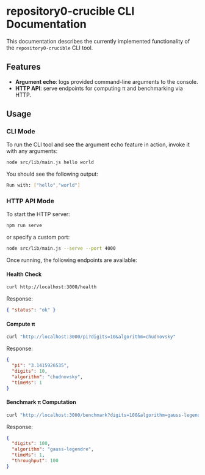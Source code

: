 # repository0-crucible CLI Documentation

This documentation describes the currently implemented functionality of the `repository0-crucible` CLI tool.

## Features

- **Argument echo**: logs provided command-line arguments to the console.
- **HTTP API**: serve endpoints for computing π and benchmarking via HTTP.

## Usage

### CLI Mode

To run the CLI tool and see the argument echo feature in action, invoke it with any arguments:

```bash
node src/lib/main.js hello world
```

You should see the following output:

```bash
Run with: ["hello","world"]
```

### HTTP API Mode

To start the HTTP server:

```bash
npm run serve
```

or specify a custom port:

```bash
node src/lib/main.js --serve --port 4000
```

Once running, the following endpoints are available:

#### Health Check

```bash
curl http://localhost:3000/health
```

Response:

```json
{ "status": "ok" }
```

#### Compute π

```bash
curl "http://localhost:3000/pi?digits=10&algorithm=chudnovsky"
```

Response:

```json
{
  "pi": "3.1415926535",
  "digits": 10,
  "algorithm": "chudnovsky",
  "timeMs": 1
}
```

#### Benchmark π Computation

```bash
curl "http://localhost:3000/benchmark?digits=100&algorithm=gauss-legendre"
```

Response:

```json
{
  "digits": 100,
  "algorithm": "gauss-legendre",
  "timeMs": 1,
  "throughput": 100
}
```
